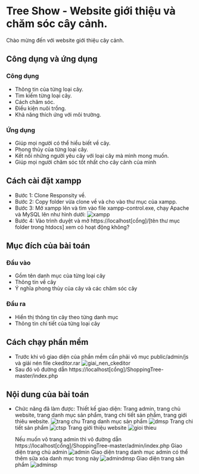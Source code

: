 # Tree Show - Website giới thiệu và chăm sóc cây cảnh.
Chào mừng đến với website giới thiệu cây cảnh.
## Công dụng và ứng dụng
### Công dụng
* Thông tin của từng loại cây.
* Tìm kiếm từng loại cây.
* Cách chăm sóc.
* Điều kiện nuôi trồng.
* Khả năng thích ứng với môi trường.
### Ứng dụng
* Giúp mọi người có thể hiểu biết về cây.
* Phong thủy của từng loại cây.
* Kết nối những người yêu cây với loại cây mà mình mong muốn.
* Giúp mọi người chăm sóc tốt nhất cho cây cảnh của mình
## Cách cài đặt xampp
* Bước 1: Clone Responsity về.
* Bước 2: Copy folder vừa clone về và cho vào thư mục của xampp.
* Bước 3: Mở xampp lên và tìm vào file xampp-control.exe, chạy Apache và MySQL lên như hình dưới:
![xampp](https://user-images.githubusercontent.com/37401313/70908102-ff34d300-203c-11ea-8124-9747b060b267.PNG)
* Bước 4: Vào trình duyệt và mở https://localhost[cổng]/[tên thư mục folder trong htdocs] xem có hoạt động không?
## Mục đích của bài toán
### Đầu vào
* Gồm tên danh mục của từng loại cây
* Thông tin về cây
* Ý nghĩa phong thủy của cây và các chăm sóc cây
### Đầu ra
* Hiển thị thông tin cây theo từng danh mục
* Thông tin chi tiết của từng loại cây
## Cách chạy phần mềm
* Trước khi vô giao diện của phần mềm cần phải vô mục public/admin/js và giải nén file ckeditor.rar
![giai_nen_ckeditor](https://user-images.githubusercontent.com/37401313/71795088-0ddc3c00-3077-11ea-8200-6274c9b227cc.PNG)
* Sau đó vô đường dẫn https://localhost[cổng]/ShoppingTree-master/index.php
## Nội dung của bài toán
* Chức năng đã làm được:
  Thiết kế giao diện: Trang admin, trang chủ website, trang danh mục sản phẩm, trang chi tiết sản phẩm, trang giới thiêu website.
![trang chu](https://user-images.githubusercontent.com/37401313/71811811-32044100-30a8-11ea-83fd-990236857f33.PNG)
  Trang danh mục sản phẩm
![dmsp](https://user-images.githubusercontent.com/37401313/71811835-40525d00-30a8-11ea-8235-bf45cfb9fc93.PNG)
  Trang chi tiết sản phẩm
![ctsp](https://user-images.githubusercontent.com/37401313/71811826-3d576c80-30a8-11ea-8f51-e744378a7fc8.PNG)
  Trang giới thiệu website
![gioi thieu](https://user-images.githubusercontent.com/37401313/71811820-3892b880-30a8-11ea-9ac0-d426c77718aa.PNG)
  
  Nếu muốn vô trang admin thì vô đường dẫn https://localhost[cổng]/ShoppingTree-master/admin/index.php
  Giao diện trang chủ admin
![admin](https://user-images.githubusercontent.com/37401313/71812014-b48d0080-30a8-11ea-810a-f25af7db86d6.PNG)
  Giao diện trang danh mục admin có thể thêm sửa xóa danh mục trong này
![admindmsp](https://user-images.githubusercontent.com/37401313/71812025-b8b91e00-30a8-11ea-8bae-75858630b512.PNG)
  Giao diện trang sản phẩm 
 ![adminsp](https://user-images.githubusercontent.com/37401313/71812028-bbb40e80-30a8-11ea-8247-003d2632e435.PNG)

  




